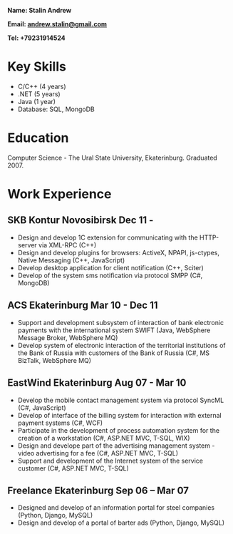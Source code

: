 
**Name: Stalin Andrew**

**Email: andrew.stalin@gmail.com**

**Tel: +79231914524**

# Key Skills

* C/C++ (4 years)
* .NET (5 years) 
* Java (1 year)
* Database: SQL, MongoDB 

# Education

Computer Science  - The Ural State University, Ekaterinburg. Graduated 2007.

# Work Experience

## SKB Kontur Novosibirsk Dec 11 -

* Design and develop 1C extension for communicating with the HTTP-server via XML-RPC (C++)
* Design and develop plugins for browsers: ActiveX, NPAPI, js-ctypes, Native Messaging (C++, JavaScript)
* Develop desktop application for client notification (C++, Sciter)
* Develop of the system sms notification via protocol SMPP (C#, MongoDB)

## ACS Ekaterinburg Mar 10 - Dec 11

* Support and development subsystem of interaction of bank electronic payments with the international system SWIFT (Java, WebSphere Message Broker, WebSphere MQ)
* Develop system of electronic interaction of the territorial institutions of the Bank of Russia with customers of the Bank of Russia (C#, MS BizTalk, WebSphere MQ)

## EastWind Ekaterinburg Aug 07 - Mar 10

* Develop the mobile contact management system via protocol SyncML (C#, JavaScript)
* Develop of interface of the billing system for interaction with external payment systems (C#, WCF)
* Participate in the development of process automation system for the creation of a workstation (C#, ASP.NET MVC, T-SQL, WIX)
* Design and develope part of the advertising management system - video advertising for a fee (C#, ASP.NET MVC, T-SQL)
* Support and development of the Internet system of the service customer (C#, ASP.NET MVC, T-SQL)

## Freelance Ekaterinburg Sep 06 – Mar 07

* Designed and develop of an information portal for steel companies (Python, Django, MySQL)
* Design and develop of a portal of barter ads (Python, Django, MySQL)
